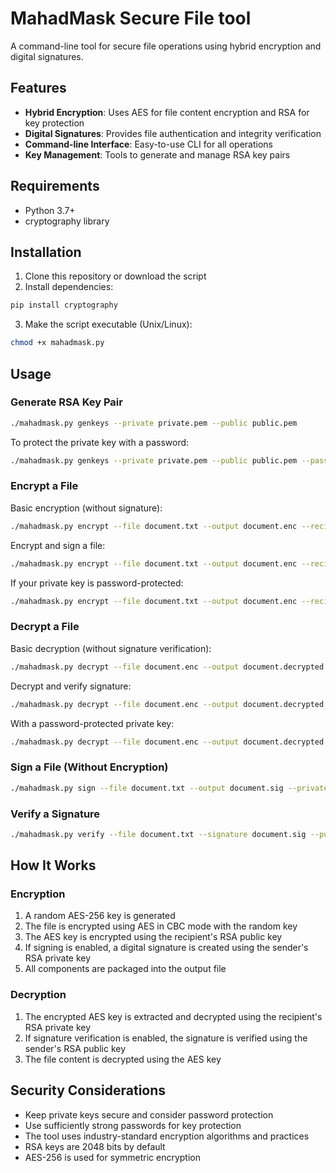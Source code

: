 # MahadMask Secure File tool

A command-line tool for secure file operations using hybrid encryption and digital signatures.

## Features

- **Hybrid Encryption**: Uses AES for file content encryption and RSA for key protection
- **Digital Signatures**: Provides file authentication and integrity verification
- **Command-line Interface**: Easy-to-use CLI for all operations
- **Key Management**: Tools to generate and manage RSA key pairs

## Requirements

- Python 3.7+
- cryptography library

## Installation

1. Clone this repository or download the script
2. Install dependencies:

```bash
pip install cryptography
```

3. Make the script executable (Unix/Linux):

```bash
chmod +x mahadmask.py
```

## Usage

### Generate RSA Key Pair

```bash
./mahadmask.py genkeys --private private.pem --public public.pem
```

To protect the private key with a password:

```bash
./mahadmask.py genkeys --private private.pem --public public.pem --password your_secure_password
```

### Encrypt a File

Basic encryption (without signature):

```bash
./mahadmask.py encrypt --file document.txt --output document.enc --recipient-key recipient_public.pem
```

Encrypt and sign a file:

```bash
./mahadmask.py encrypt --file document.txt --output document.enc --recipient-key recipient_public.pem --sign --private-key sender_private.pem
```

If your private key is password-protected:

```bash
./mahadmask.py encrypt --file document.txt --output document.enc --recipient-key recipient_public.pem --sign --private-key sender_private.pem --key-password your_password
```

### Decrypt a File

Basic decryption (without signature verification):

```bash
./mahadmask.py decrypt --file document.enc --output document.decrypted --private-key recipient_private.pem
```

Decrypt and verify signature:

```bash
./mahadmask.py decrypt --file document.enc --output document.decrypted --private-key recipient_private.pem --verify --sender-key sender_public.pem
```

With a password-protected private key:

```bash
./mahadmask.py decrypt --file document.enc --output document.decrypted --private-key recipient_private.pem --key-password your_password
```

### Sign a File (Without Encryption)

```bash
./mahadmask.py sign --file document.txt --output document.sig --private-key sender_private.pem
```

### Verify a Signature

```bash
./mahadmask.py verify --file document.txt --signature document.sig --public-key sender_public.pem
```

## How It Works

### Encryption

1. A random AES-256 key is generated
2. The file is encrypted using AES in CBC mode with the random key
3. The AES key is encrypted using the recipient's RSA public key
4. If signing is enabled, a digital signature is created using the sender's RSA private key
5. All components are packaged into the output file

### Decryption

1. The encrypted AES key is extracted and decrypted using the recipient's RSA private key
2. If signature verification is enabled, the signature is verified using the sender's RSA public key
3. The file content is decrypted using the AES key

## Security Considerations

- Keep private keys secure and consider password protection
- Use sufficiently strong passwords for key protection
- The tool uses industry-standard encryption algorithms and practices
- RSA keys are 2048 bits by default
- AES-256 is used for symmetric encryption

